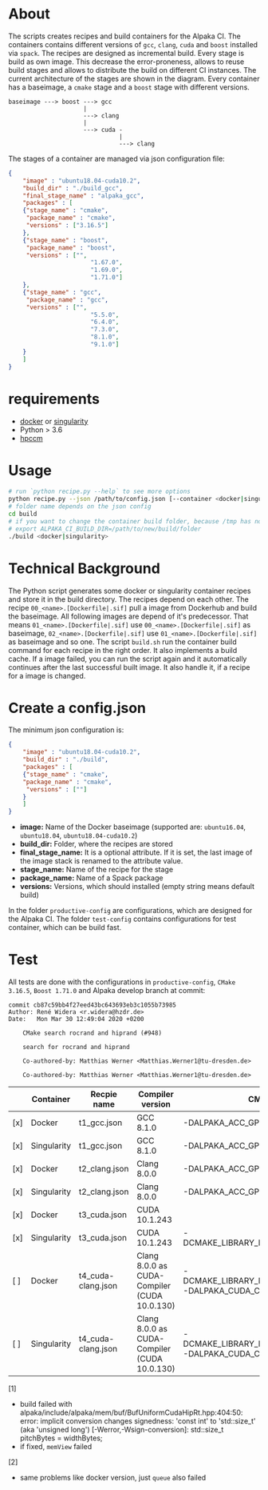 # About
The scripts creates recipes and build containers for the Alpaka CI. The containers contains different versions of `gcc`, `clang`, `cuda` and `boost` installed via `spack`. The recipes are  designed as incremental build. Every stage is build as own image. This decrease the error-proneness, allows to reuse build stages and allows to distribute the build on different CI instances. The current architecture of the stages are shown in the diagram. Every container has a baseimage, a `cmake` stage and a `boost` stage with different versions.

```
baseimage ---> boost ---> gcc
                     |
                     ---> clang
                     |
                     ---> cuda -
                               |
                               ---> clang
```

The stages of a container are managed via json configuration file:

``` json
{
    "image" : "ubuntu18.04-cuda10.2",
    "build_dir" : "./build_gcc",
	"final_stage_name" : "alpaka_gcc",
    "packages" : [
	{"stage_name" : "cmake",
	 "package_name" : "cmake",
	 "versions" : ["3.16.5"]
	},
	{"stage_name" : "boost",
	 "package_name" : "boost",
	 "versions" : ["",
                       "1.67.0",
                       "1.69.0",
                       "1.71.0"]
	},
	{"stage_name" : "gcc",
	 "package_name" : "gcc",
	 "versions" : ["",
                       "5.5.0",
                       "6.4.0",
                       "7.3.0",
                       "8.1.0",
                       "9.1.0"]
	}
    ]
}
```

# requirements

* [docker](https://www.docker.com/) or [singularity](https://sylabs.io/guides/3.5/user-guide/)
* Python > 3.6
* [hpccm](https://github.com/NVIDIA/hpc-container-maker)

# Usage

``` bash
# run `python recipe.py --help` to see more options
python recipe.py --json /path/to/config.json [--container <docker|singularity>]
# folder name depends on the json config
cd build
# if you want to change the container build folder, because /tmp has not enough space
# export ALPAKA_CI_BUILD_DIR=/path/to/new/build/folder
./build <docker|singularity>
```

# Technical Background

The Python script generates some docker or singularity container recipes and store it in the build directory. The recipes depend on each other. The recipe `00_<name>.[Dockerfile|.sif]` pull a image from Dockerhub and build the baseimage. All following images are depend of it's predecessor. That means `01_<name>.[Dockerfile|.sif]` use `00_<name>.[Dockerfile|.sif]` as baseimage, `02_<name>.[Dockerfile|.sif]` use `01_<name>.[Dockerfile|.sif]` as baseimage and so one. The script `build.sh` run the container build command for each recipe in the right order. It also implements a build cache. If a image failed, you can run the script again and it automatically continues after the last successful built image. It also handle it, if a recipe for a image is changed.

# Create a config.json

The minimum json configuration is:

``` json
{
    "image" : "ubuntu18.04-cuda10.2",
    "build_dir" : "./build",
    "packages" : [
	{"stage_name" : "cmake",
	"package_name" : "cmake",
	 "versions" : [""]
	}
    ]
}
```

* **image:** Name of the Docker baseimage (supported are: `ubuntu16.04`, `ubuntu18.04`, `ubuntu18.04-cuda10.2`)
* **build_dir:** Folder, where the recipes are stored
* **final_stage_name:** It is a optional attribute. If it is set, the last image of the image stack is renamed to the attribute value.
* **stage_name:** Name of the recipe for the stage
* **package_name:** Name of a Spack package
* **versions:** Versions, which should installed (empty string means default build)

In the folder `productive-config` are configurations, which are designed for the Alpaka CI. The folder `test-config` contains configurations for test container, which can be build fast.

# Test

All tests are done with the configurations in `productive-config`, `CMake 3.16.5`, `Boost 1.71.0` and Alpaka develop branch at commit:

```
commit cb87c59bb4f27eed43bc643693eb3c1055b73985
Author: René Widera <r.widera@hzdr.de>
Date:   Mon Mar 30 12:49:04 2020 +0200

    CMake search rocrand and hiprand (#948)

    search for rocrand and hiprand

    Co-authored-by: Matthias Werner <Matthias.Werner1@tu-dresden.de>

    Co-authored-by: Matthias Werner <Matthias.Werner1@tu-dresden.de>

```

|     |  Container  | Recpie name        | Compiler version                             | CMake Arguments                                                               | Notes |
|-----|-------------|--------------------|----------------------------------------------|-------------------------------------------------------------------------------|-------|
| [x] |    Docker   | t1_gcc.json        | GCC 8.1.0                                    | -DALPAKA_ACC_GPU_CUDA_ENABLE=OFF                                              |       |
| [x] | Singularity | t1_gcc.json        | GCC 8.1.0                                    | -DALPAKA_ACC_GPU_CUDA_ENABLE=OFF                                              |       |
| [x] |    Docker   | t2_clang.json      | Clang 8.0.0                                  | -DALPAKA_ACC_GPU_CUDA_ENABLE=OFF                                              |       |
| [x] | Singularity | t2_clang.json      | Clang 8.0.0                                  | -DALPAKA_ACC_GPU_CUDA_ENABLE=OFF                                              |       |
| [x] |    Docker   | t3_cuda.json       | CUDA 10.1.243                                |                                                                               |       |
| [x] | Singularity | t3_cuda.json       | CUDA 10.1.243                                | -DCMAKE_LIBRARY_PATH=/usr/local/cuda/lib64/stubs                              |       |
| [ ] |    Docker   | t4_cuda-clang.json | Clang 8.0.0 as CUDA-Compiler (CUDA 10.0.130) | -DCMAKE_LIBRARY_PATH=/usr/local/cuda/lib64/stubs -DALPAKA_CUDA_COMPILER=clang | [1]   |
| [ ] | Singularity | t4_cuda-clang.json | Clang 8.0.0 as CUDA-Compiler (CUDA 10.0.130) | -DCMAKE_LIBRARY_PATH=/usr/local/cuda/lib64/stubs -DALPAKA_CUDA_COMPILER=clang | [2]   |

[1]

* build failed with
  alpaka/include/alpaka/mem/buf/BufUniformCudaHipRt.hpp:404:50: error: implicit conversion changes signedness: 'const int' to 'std::size_t' (aka 'unsigned long') [-Werror,-Wsign-conversion]: std::size_t pitchBytes = widthBytes;
* if fixed, `memView` failed

[2]

* same problems like docker version, just `queue` also failed
